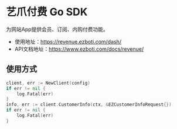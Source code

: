 # 艺爪付费 Go SDK

为网站App提供会员、订阅、内购付费功能。

- 使用地址：https://revenue.ezboti.com/dash/
- API文档地址：https://www.ezboti.com/docs/revenue/

## 使用方式

```go
client, err := NewClient(config)
if err != nil {
    log.Fatal(err)
}
info, err := client.CustomerInfo(ctx, &EZCustomerInfoRequest{})
if err != nil {
    log.Fatal(err)
}
```
